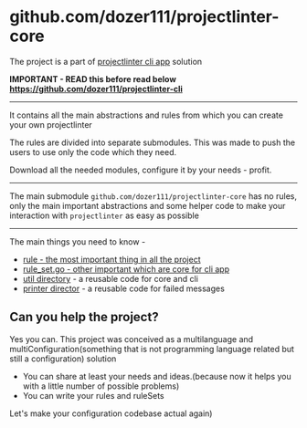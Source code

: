 # github.com/dozer111/projectlinter-core

The project is a part of [projectlinter cli app](https://github.com/dozer111/projectlinter-cli) solution

**IMPORTANT - READ this before read below https://github.com/dozer111/projectlinter-cli**

---

It contains all the main abstractions and rules from which you can create your own projectlinter

The rules are divided into separate submodules. This was made to push the users to use only the code which they need.

Download all the needed modules, configure it by your needs - profit.

---

The main submodule `github.com/dozer111/projectlinter-core` has no rules, only the main important abstractions and some helper code to make your interaction with `projectlinter` as easy as possible

---

The main things you need to know - 

- [rule - the most important thing in all the project](https://github.com/dozer111/projectlinter-core/blob/master/rules/rule.go)
- [rule_set.go - other important which are core for cli app](https://github.com/dozer111/projectlinter-core/blob/master/rules/rule_set.go)
- [util directory](https://github.com/dozer111/projectlinter-core/tree/master/util) - a reusable code for core and cli
- [printer director](https://github.com/dozer111/projectlinter-core/tree/master/printer) - a reusable code for failed messages

## Can you help the project?

Yes you can. This project was conceived as a multilanguage and multiConfiguration(something that is not programming language related but still a configuration) solution

- You can share at least your needs and ideas.(because now it helps you with a little number of possible problems)
- You can write your rules and ruleSets

Let's make your configuration codebase actual again)

